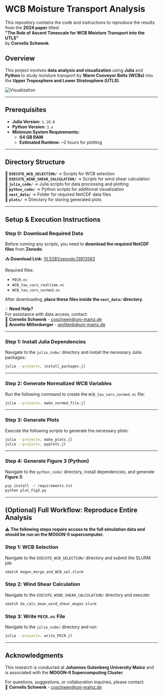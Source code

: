 # WCB Moisture Transport Analysis

This repository contains the code and instructions to reproduce the results from the **2024 paper** titled:  
**"The Role of Ascent Timescale for WCB Moisture Transport into the UTLS"**  
by **Cornelis Schwenk**.

## Overview
This project involves **data analysis and visualization** using **Julia** and **Python** to study moisture transport by **Warm Conveyor Belts (WCBs)** into the **Upper Troposphere and Lower Stratosphere (UTLS)**.


![Visualization](assets/visualization.gif)


---

## Prerequisites
- **Julia Version:** `1.10.0`
- **Python Version:** `3.x`
- **Minimum System Requirements:**  
  - **64 GB RAM**  
  - **Estimated Runtime:** ~2 hours for plotting  

---

## Directory Structure
📁 **`EXECUTE_WCB_SELECTION/`** → Scripts for WCB selection  
📁 **`EXECUTE_WIND_SHEAR_CALCULATION/`** → Scripts for wind shear calculation  
📁 **`julia_code/`** → Julia scripts for data processing and plotting  
📁 **`python_code/`** → Python scripts for additional visualization  
📁 **`nest_data/`** → Folder for required NetCDF data files  
📁 **`plots/`** → Directory for storing generated plots  

---

## Setup & Execution Instructions

### **Step 0: Download Required Data**
Before running any scripts, you need to **download the required NetCDF files** from **Zenodo**:

📥 **Download Link:** [10.5281/zenodo.13913563](https://doi.org/10.5281/zenodo.13913563)  

Required files:
- `PECR.nc`
- `WCB_tau_vars_realtime.nc`
- `WCB_tau_vars_normed.nc`

After downloading, **place these files inside the `nest_data/` directory**.

💡 **Need Help?**  
For assistance with data access, contact:  
📧 **Cornelis Schwenk** - coschwen@uni-mainz.de  
📧 **Annette Miltenberger** - amiltenb@uni-mainz.de  

---

### **Step 1: Install Julia Dependencies**
Navigate to the `julia_code/` directory and install the necessary Julia packages:
```bash
julia --project=. install_packages.jl
```

---

### **Step 2: Generate Normalized WCB Variables**
Run the following command to create the `WCB_tau_vars_normed.nc` file:
```bash
julia --project=. make_normed_file.jl
```

---

### **Step 3: Generate Plots**
Execute the following scripts to generate the necessary plots:
```bash
julia --project=. make_plots.jl
julia --project=. pyplots.jl
```

---

### **Step 4: Generate Figure 3 (Python)**
Navigate to the `python_code/` directory, install dependencies, and generate **Figure 3**:
```bash
pip install -r requirements.txt
python plot_Fig3.py
```

---

## **(Optional) Full Workflow: Reproduce Entire Analysis**
⚠️ **The following steps require access to the full simulation data and should be run on the MOGON-II supercomputer.**

### **Step 1: WCB Selection**
Navigate to the `EXECUTE_WCB_SELECTION/` directory and submit the SLURM job:
```bash
sbatch mogon_merge_and_WCB_sel.slurm
```

### **Step 2: Wind Shear Calculation**
Navigate to the `EXECUTE_WIND_SHEAR_CALCULATION/` directory and execute:
```bash
sbatch do_calc_mean_wind_shear_mogon.slurm
```

### **Step 3: Write `PECR.nc` File**
Navigate to the `julia_code/` directory and run:
```bash
julia --project=. write_PECR.jl
```

---

## **Acknowledgments**
This research is conducted at **Johannes Gutenberg University Mainz** and is associated with the **MOGON-II Supercomputing Cluster**.

For questions, suggestions, or collaboration inquiries, please contact:  
📧 **Cornelis Schwenk** - coschwen@uni-mainz.de

